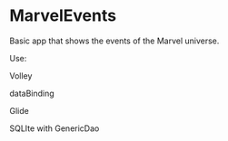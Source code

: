 # MarvelEvents
Basic app that shows the events of the Marvel universe.

Use:

Volley

dataBinding

Glide

SQLIte with GenericDao


